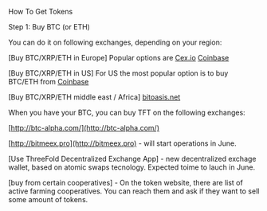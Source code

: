 How To Get Tokens

Step 1: Buy BTC (or ETH)

You can do it on following exchanges, depending on your region:

[Buy BTC/XRP/ETH in Europe]
Popular options are 
[Cex.io](Cex.io)
[Coinbase](https://www.coinbase.com/)

[Buy BTC/XRP/ETH in US]
For US the most popular option is to buy BTC/ETH from [Coinbase](https://www.coinbase.com/)

[Buy BTC/XRP/ETH middle east / Africa]
[bitoasis.net](bitoasis.net)


When you have your BTC, you can buy TFT on the following exchanges:

[http://btc-alpha.com/](http://btc-alpha.com/)

[http://bitmeex.pro](http://bitmeex.pro) - will start operations in June.

[Use ThreeFold Decentralized Exchange App] - new decentralized exchage wallet, based on atomic swaps tecnology. Expected toime to lauch in June.

[buy from certain cooperatives] - On the token website, there are list of active farming cooperatives. You can reach them and ask if they want to sell some amount of tokens. 
